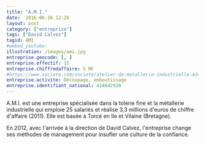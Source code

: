 ```yaml
---
title: "A.M.I."
date:  2016-06-16 12:28
layout: post
category: ["entreprise"]
tags: ["David Calvez"]
tagid: AMI
#embed_youtube:
illustration: /images/ami.jpg
entreprise.geocode: [, ]
entreprise.effectif: 15
entreprise.chiffredaffaire: 5 M€
#https://www.societe.com/societe/atelier-de-metallerie-industrielle-424842920.html
entreprise.activite: Découpage, emboutissage
entreprise.identifiant_national: 424842920
---
```


A.M.I. est une entreprise spécialisée dans la tolerie fine et la métallerie industrielle qui emploie 25 salariés et réalise 3,3 millions d'euros de chiffre d'affaire (2011). Elle est basée à Torcé en Ile et Vilaine (Bretagne).

En 2012, avec l'arrivée à la direction de David Calvez, l'entreprise change ses méthodes de management pour insufler une culture de la confiance.


